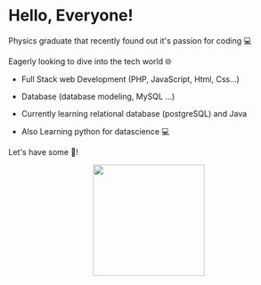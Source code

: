 # Hello, Everyone!

Physics graduate that recently found out it's passion for coding 💻

Eagerly looking to dive into the tech world 🌐 

* Full Stack web Development (PHP, JavaScript, Html, Css...)

* Database (database modeling, MySQL ...)

* Currently learning relational database (postgreSQL) and Java 

* Also Learning python for datascience 💻
 
Let's have some :mate:!

<div id="header" align="center">
  <img src="https://media4.giphy.com/media/26n7b7PjSOZJwVCmY/giphy.gif?cid=ecf05e479lspikxcz7im0t3ecps62wi3ww0shhf6hjc190gd&rid=giphy.gif&ct=g" width="200"/>
</div>
